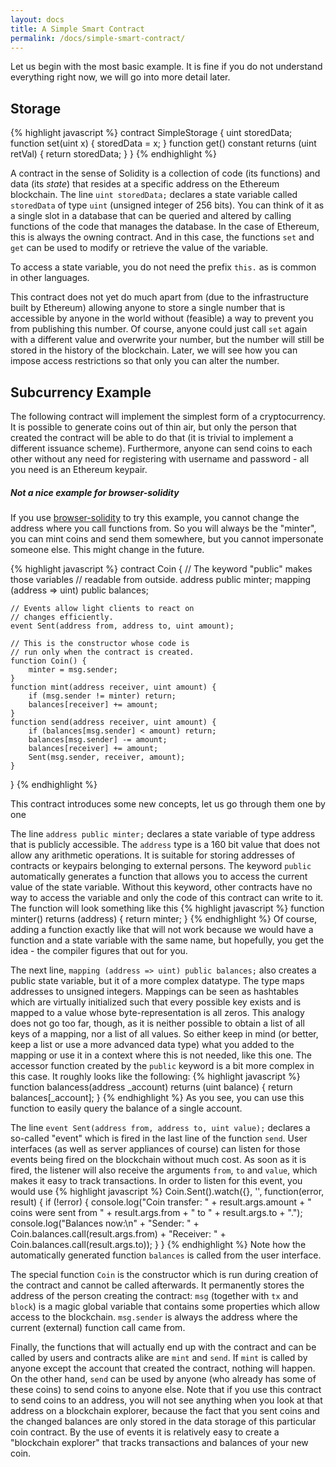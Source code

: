 ```yaml
---
layout: docs
title: A Simple Smart Contract
permalink: /docs/simple-smart-contract/
---
```


Let us begin with the most basic example. It is fine if you do not understand everything
right now, we will go into more detail later.

## Storage

{% highlight javascript %}
contract SimpleStorage {
    uint storedData;
    function set(uint x) {
        storedData = x;
    }
    function get() constant returns (uint retVal) {
        return storedData;
    }
}
{% endhighlight %}

A contract in the sense of Solidity is a collection of code (its functions) and
data (its *state*) that resides at a specific address on the Ethereum
blockchain. The line `uint storedData;` declares a state variable called `storedData` of
type `uint` (unsigned integer of 256 bits). You can think of it as a single slot
in a database that can be queried and altered by calling functions of the
code that manages the database. In the case of Ethereum, this is always the owning
contract. And in this case, the functions `set` and `get` can be used to modify
or retrieve the value of the variable.

To access a state variable, you do not need the prefix `this.` as is common in
other languages.

This contract does not yet do much apart from (due to the infrastructure
built by Ethereum) allowing anyone to store a single number that is accessible by
anyone in the world without (feasible) a way to prevent you from publishing
this number. Of course, anyone could just call `set` again with a different value
and overwrite your number, but the number will still be stored in the history
of the blockchain. Later, we will see how you can impose access restrictions
so that only you can alter the number.

## Subcurrency Example

The following contract will implement the simplest form of a
cryptocurrency. It is possible to generate coins out of thin air, but
only the person that created the contract will be able to do that (it is trivial
to implement a different issuance scheme).
Furthermore, anyone can send coins to each other without any need for
registering with username and password - all you need is an Ethereum keypair.


<div class="note info">
<h5>Not a nice example for browser-solidity</h5>
<p>If you use <a href="https://chriseth.github.io/browser-solidity">browser-solidity</a>
to try this example, you cannot change the address where you call
functions from. So you will always be the "minter", you can mint coins and send
them somewhere, but you cannot impersonate someone else. This might change in
the future.</p>
</div>

{% highlight javascript %}
contract Coin {
    // The keyword "public" makes those variables
    // readable from outside.
    address public minter;
    mapping (address => uint) public balances;

    // Events allow light clients to react on
    // changes efficiently.
    event Sent(address from, address to, uint amount);

    // This is the constructor whose code is
    // run only when the contract is created.
    function Coin() {
        minter = msg.sender;
    }
    function mint(address receiver, uint amount) {
        if (msg.sender != minter) return;
        balances[receiver] += amount;
    }
    function send(address receiver, uint amount) {
        if (balances[msg.sender] < amount) return;
        balances[msg.sender] -= amount;
        balances[receiver] += amount;
        Sent(msg.sender, receiver, amount);
    }
}
{% endhighlight %}

This contract introduces some new concepts, let us go through them one by one

The line `address public minter;` declares a state variable of type address
that is publicly accessible. The `address` type is a 160 bit value
that does not allow any arithmetic operations. It is suitable for
storing addresses of contracts or keypairs belonging to external
persons. The keyword `public` automatically generates a function that
allows you to access the current value of the state variable.
Without this keyword, other contracts have no way to access the variable
and only the code of this contract can write to it.
The function will look something like this
{% highlight javascript %}
function minter() returns (address) { return minter; }
{% endhighlight %}
Of course, adding a function exactly like that will not work
because we would have a
function and a state variable with the same name, but hopefully, you
get the idea - the compiler figures that out for you.

The next line, `mapping (address => uint) public balances;` also
creates a public state variable, but it of a more complex datatype.
The type maps addresses to unsigned integers.
Mappings can be seen as hashtables which are
virtually initialized such that every possible key exists and is mapped to a
value whose byte-representation is all zeros. This analogy does not go
too far, though, as it is neither possible to obtain a list of all keys of
a mapping, nor a list of all values. So either keep in mind (or
better, keep a list or use a more advanced data type) what you
added to the mapping or use it in a context where this is not needed,
like this one. The accessor function created by the `public` keyword
is a bit more complex in this case. It roughly looks like the
following:
{% highlight javascript %}
function balancess(address _account) returns (uint balance) {
    return balances[_account];
}
{% endhighlight %}
As you see, you can use this function to easily query the balance of a
single account.

The line `event Sent(address from, address to, uint value);` declares
a so-called "event" which is fired in the last line of the function
`send`. User interfaces (as well as server appliances of course) can
listen for those events being fired on the blockchain without much
cost. As soon as it is fired, the listener will also receive the
arguments `from`, `to` and `value`, which makes it easy to track
transactions. In order to listen for this event, you would use
{% highlight javascript %}
Coin.Sent().watch({}, '', function(error, result) {
    if (!error) {
        console.log("Coin transfer: " + result.args.amount +
            " coins were sent from " + result.args.from +
            " to " + result.args.to + ".");
        console.log("Balances now:\n" +
            "Sender: " + Coin.balances.call(result.args.from) +
            "Receiver: " + Coin.balances.call(result.args.to));
    }
}
{% endhighlight %}
Note how the automatically generated function `balances` is called from
the user interface.

The special function `Coin` is the
constructor which is run during creation of the contract and
cannot be called afterwards. It permanently stores the address of the person creating the
contract: `msg` (together with `tx` and `block`) is a magic global variable that
contains some properties which allow access to the blockchain. `msg.sender` is
always the address where the current (external) function call came from.

Finally, the functions that will actually end up with the contract and can be called
by users and contracts alike are `mint` and `send`.
If `mint` is called by anyone except the account that created the contract,
nothing will happen. On the other hand, `send` can be used by anyone (who already
has some of these coins) to send coins to anyone else. Note that if you use
this contract to send coins to an address, you will not see anything when you
look at that address on a blockchain explorer, because the fact that you sent
coins and the changed balances are only stored in the data storage of this
particular coin contract. By the use of events it is relatively easy to create
a "blockchain explorer" that tracks transactions and balances of your new coin.

